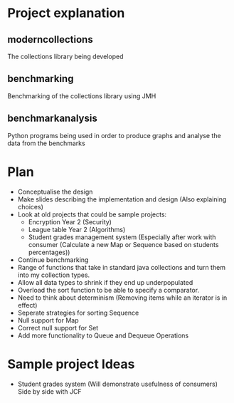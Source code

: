 # Project explanation

## moderncollections
The collections library being developed

## benchmarking
Benchmarking of the collections library using JMH

## benchmarkanalysis
Python programs being used in order to produce graphs and analyse the data from the benchmarks

# Plan

- Conceptualise the design
- Make slides describing the implementation and design (Also explaining choices)
- Look at old projects that could be sample projects:
    - Encryption Year 2 (Security)
    - League table Year 2 (Algorithms)
    - Student grades management system (Especially after work with consumer (Calculate a new Map or Sequence based on students percentages))
- Continue benchmarking
- Range of functions that take in standard java collections and turn them into my collection types.
- Allow all data types to shrink if they end up underpopulated
- Overload the sort function to be able to specify a comparator.
- Need to think about determinism (Removing items while an iterator is in effect)
- Seperate strategies for sorting Sequence
- Null support for Map
- Correct null support for Set
- Add more functionality to Queue and Dequeue Operations

# Sample project Ideas
- Student grades system (Will demonstrate usefulness of consumers) Side by side with JCF
